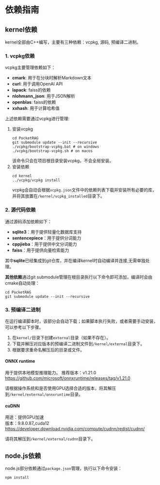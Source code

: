 ﻿# 依赖指南

## kernel依赖

kernel全部由C++编写，主要有三种依赖：vcpkg, 源码, 预编译二进制。

### 1. vcpkg依赖

vcpkg主要管理依赖如下：

- **cmark**: 用于在分块时解析Markdown文本
- **curl**: 用于调用OpenAI API
- **lapack**: faiss的依赖
- **nlohmann_json**: 用于JSON解析
- **openblas**: faiss的依赖
- **xxhash**: 用于计算哈希值

上述依赖需要通过vcpkg进行管理:

1. 安装vcpkg
    ```shell
    cd PocketRAG
    git submodule update --init --recursive
    ./vcpkg/bootstrap-vcpkg.bat # on windows
    ./vcpkg/bootstrap-vcpkg.sh # on macos
    ```
    该命令只会在项目根目录安装vcpkg，不会全局安装。
2. 安装依赖
    ```shell
    cd kernel
    ../vcpkg/vcpkg install
    ```
    vcpkg会自动会根据`vcpkg.json`文件中的依赖列表下载并安装所有必要的库，并将其放置在`/kernel/vcpkg_installed`目录下。

### 2. 源代码依赖

通过源码添加依赖如下：

- **sqlite3**：用于提供轻量化数据库支持
- **sentencepiece**：用于提供分词能力
- **cppjieba**：用于提供中文分词能力
- **faiss**：用于提供向量检索能力


其中**sqlite**已经集成到git仓库，并在编译kernel时自动编译并连接,无需单独处理。

**其他依赖**通过git submodule管理在根目录执行以下命令即可添加，编译时会由cmake自动处理：

```shell
cd PocketRAG
git submodule update --init --recursive
```

### 3. 预编译二进制

在运行编译脚本时，该部分会自动下载；如果脚本执行失败，或者需要手动安装，可以参考以下步骤。

1. 在`kernel/`目录下创建`external`目录（如果不存在）。
2. 下载并解压对应版本的预编译二进制文件到`/kernel/external`目录下。
3. 根据要求重命名解压后的目录或文件。

#### ONNX runtime

用于提供本地模型推理能力。
推荐版本：v1.21.0  
https://github.com/microsoft/onnxruntime/releases/tag/v1.21.0

请根据操作系统和是否使用GPU选择合适的版本，将其解压到`/kernel/external/onnxruntime`目录。

#### cuDNN

用途：提供GPU加速  
版本：9.8.0.87_cuda12  
https://developer.download.nvidia.com/compute/cudnn/redist/cudnn/

请将其解压到`/kernel/external/cudnn`目录下。

## node.js依赖

node.js部分依赖通过`package.json`管理，执行以下命令安装：

```shell
npm install
```